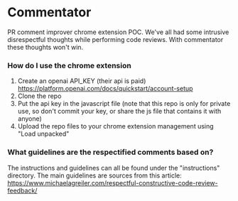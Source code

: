 # Commentator
PR comment improver chrome extension POC. 
We've all had some intrusive disrespectful thoughts while performing code reviews. 
With commentator these thoughts won't win. 

### How do I use the chrome extension ###
1. Create an openai API_KEY (their api is paid) https://platform.openai.com/docs/quickstart/account-setup
2. Clone the repo
3. Put the api key in the javascript file (note that this repo is only for private use, so don't commit your key, or share the js file that contains it with anyone)
4. Upload the repo files to your chrome extension management using "Load unpacked"

### What guidelines are the respectified comments based on? ###
The instructions and guidelines can all be found under the "instructions" directory. 
The main guidelines are sources from this article: https://www.michaelagreiler.com/respectful-constructive-code-review-feedback/